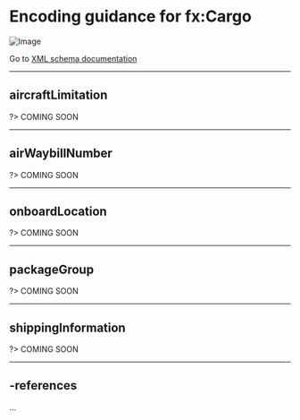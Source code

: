 # Encoding guidance for fx:Cargo

![Image](https://www.fixm.aero/releases/FIXM-4.3.0/doc/logical_model_documentation/EARoot/EA1/EA2/EA4/EA1/EA285.png)

Go to [XML schema documentation](https://www.fixm.aero/releases/FIXM-4.3.0/doc/schema_documentation/Fixm_DangerousGoodsType.html)

---

## aircraftLimitation

?> COMING SOON

---

## airWaybillNumber

?> COMING SOON

---

## onboardLocation

?> COMING SOON

---

## packageGroup

?> COMING SOON

---

## shippingInformation

?> COMING SOON

---

## -references

...

